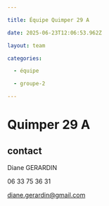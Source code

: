```yaml
---

title: Équipe Quimper 29 A

date: 2025-06-23T12:06:53.962Z

layout: team

categories:

  - équipe

  - groupe-2

---
```


# Quimper 29 A



## contact 

Diane GERARDIN

06 33 75 36 31

diane.gerardin@gmail.com

